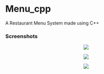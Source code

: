 # Menu_cpp
A Restaurant Menu System made using C++
### Screenshots       
<p align="center">
  <img src="https://user-images.githubusercontent.com/95320065/175753826-5e3ccd3a-be96-4906-815a-63277fb7777b.png">
</p>
<p align="center">
  <img src="https://user-images.githubusercontent.com/95320065/175753985-526ee0d1-9dd0-4f3c-a431-55e3ff9f7e24.png">
</p>
<p align="center">
  <img src="https://user-images.githubusercontent.com/95320065/175754037-3c2828b0-d879-45a6-a96f-7dfd53ea19bd.png">
</p>
